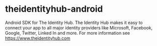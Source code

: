 # theidentityhub-android

Android SDK for The Identity Hub. The Identity Hub makes it easy to connect your app to all major identity providers like Microsoft, Facebook, Google, Twitter, Linked In and more. For more information see https://www.theidentityhub.com

